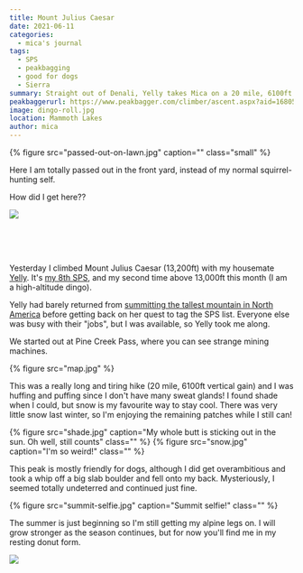 ```yaml
---
title: Mount Julius Caesar
date: 2021-06-11
categories:
  - mica's journal
tags:
  - SPS
  - peakbagging
  - good for dogs
  - Sierra
summary: Straight out of Denali, Yelly takes Mica on a 20 mile, 6100ft dayhike!
peakbaggerurl: https://www.peakbagger.com/climber/ascent.aspx?aid=1680564
image: dingo-roll.jpg
location: Mammoth Lakes
author: mica
---
```


<div class="photo-section">
  <div class="photo-right-pull">
{% figure src="passed-out-on-lawn.jpg" caption="" class="small" %}

  </div>
  
Here I am totally passed out in the front yard, instead of my normal squirrel-hunting self.

How did I get here??

</div>

<div class="photo-section">
  <div class="photo-left-pull photo-small">

![](mining.jpg)

  </div>
  <br><br>
  <br>

Yesterday I climbed Mount Julius Caesar (13,200ft) with my housemate [Yelly](https://mountains.ayeletbitton.com/). It's [my 8th SPS](https://www.peakbagger.com/List.aspx?lid=5051&cid=30263), and my second time above 13,000ft this month (I am a high-altitude dingo).

Yelly had barely returned from [summitting the tallest mountain in North America](https://mountains.ayeletbitton.com/post/653940349843259392/denali-gear) before getting back on her quest to tag the SPS list. Everyone else was busy with their "jobs", but I was available, so Yelly took me along.

We started out at Pine Creek Pass, where you can see strange mining machines.

</div>

{% figure src="map.jpg" %}

This was a really long and tiring hike (20 mile, 6100ft vertical gain) and I was huffing and puffing since I don't have many sweat glands! I found shade when I could, but snow is my favourite way to stay cool. There was very little snow last winter, so I'm enjoying the remaining patches while I still can!

<div class="photos large">
{% figure src="shade.jpg" caption="My whole butt is sticking out in the sun. Oh well, still counts" class="" %}
{% figure src="snow.jpg" caption="I'm so weird!" class="" %}
</div>

This peak is mostly friendly for dogs, although I did get overambitious and took a whip off a big slab boulder and fell onto my back. Mysteriously, I seemed totally undeterred and continued just fine.

{% figure src="summit-selfie.jpg" caption="Summit selfie!" class="" %}

The summer is just beginning so I'm still getting my alpine legs on. I will grow stronger as the season continues, but for now you'll find me in my resting donut form.

![](donut.jpg)